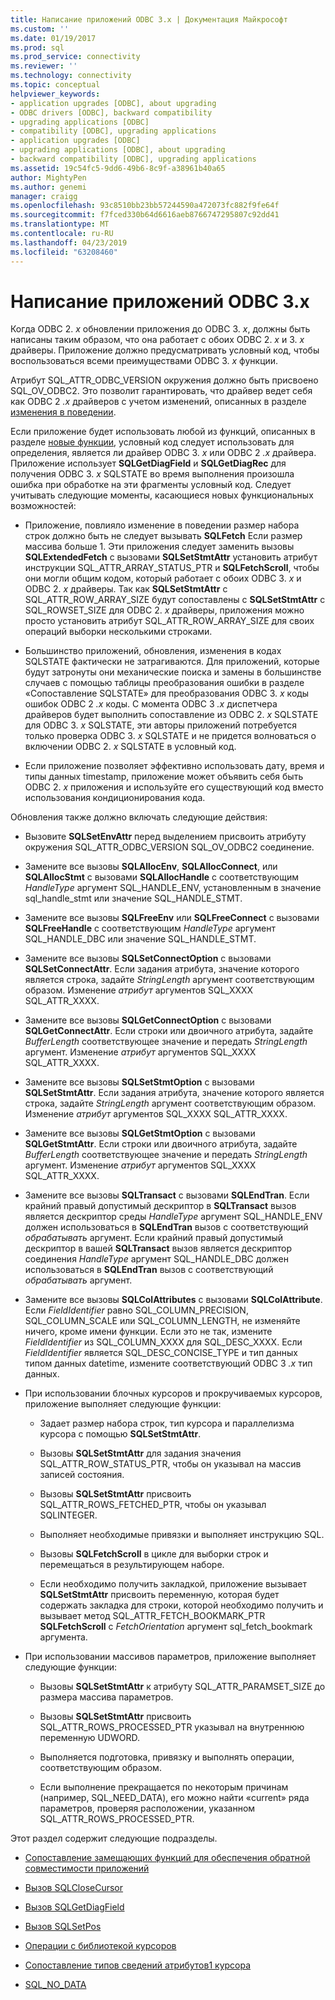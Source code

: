 ```yaml
---
title: Написание приложений ODBC 3.x | Документация Майкрософт
ms.custom: ''
ms.date: 01/19/2017
ms.prod: sql
ms.prod_service: connectivity
ms.reviewer: ''
ms.technology: connectivity
ms.topic: conceptual
helpviewer_keywords:
- application upgrades [ODBC], about upgrading
- ODBC drivers [ODBC], backward compatibility
- upgrading applications [ODBC]
- compatibility [ODBC], upgrading applications
- application upgrades [ODBC]
- upgrading applications [ODBC], about upgrading
- backward compatibility [ODBC], upgrading applications
ms.assetid: 19c54fc5-9dd6-49b6-8c9f-a38961b40a65
author: MightyPen
ms.author: genemi
manager: craigg
ms.openlocfilehash: 93c8510bb23bb57244590a472073fc882f9fe64f
ms.sourcegitcommit: f7fced330b64d6616aeb8766747295807c92dd41
ms.translationtype: MT
ms.contentlocale: ru-RU
ms.lasthandoff: 04/23/2019
ms.locfileid: "63208460"
---
```

# <a name="writing-odbc-3x-applications"></a>Написание приложений ODBC 3.x
Когда ODBC 2. *x* обновлении приложения до ODBC 3. *x*, должны быть написаны таким образом, что она работает с обоих ODBC 2. *x* и 3. *x* драйверы. Приложение должно предусматривать условный код, чтобы воспользоваться всеми преимуществами ODBC 3. *x* функции.  
  
 Атрибут SQL_ATTR_ODBC_VERSION окружения должно быть присвоено SQL_OV_ODBC2. Это позволит гарантировать, что драйвер ведет себя как ODBC 2 *.x* драйверов с учетом изменений, описанных в разделе [изменения в поведении](../../../odbc/reference/develop-app/behavioral-changes.md).  
  
 Если приложение будет использовать любой из функций, описанных в разделе [новые функции](../../../odbc/reference/develop-app/new-features.md), условный код следует использовать для определения, является ли драйвер ODBC 3. *x* или ODBC 2 *.x* драйвера. Приложение использует **SQLGetDiagField** и **SQLGetDiagRec** для получения ODBC 3. *x* SQLSTATE во время выполнения произошла ошибка при обработке на эти фрагменты условный код. Следует учитывать следующие моменты, касающиеся новых функциональных возможностей:  
  
-   Приложение, повлияло изменение в поведении размер набора строк должно быть не следует вызывать **SQLFetch** Если размер массива больше 1. Эти приложения следует заменить вызовы **SQLExtendedFetch** с вызовами **SQLSetStmtAttr** установить атрибут инструкции SQL_ATTR_ARRAY_STATUS_PTR и **SQLFetchScroll**, чтобы они могли общим кодом, который работает с обоих ODBC 3. *x* и ODBC 2. *x* драйверы. Так как **SQLSetStmtAttr** с SQL_ATTR_ROW_ARRAY_SIZE будут сопоставлены с **SQLSetStmtAttr** с SQL_ROWSET_SIZE для ODBC 2. *x* драйверы, приложения можно просто установить атрибут SQL_ATTR_ROW_ARRAY_SIZE для своих операций выборки несколькими строками.  
  
-   Большинство приложений, обновления, изменения в кодах SQLSTATE фактически не затрагиваются. Для приложений, которые будут затронуты они механические поиска и замены в большинстве случаев с помощью таблицы преобразования ошибки в разделе «Сопоставление SQLSTATE» для преобразования ODBC 3. *x* коды ошибок ODBC 2 *.x* коды. С момента ODBC 3 *.x* диспетчера драйверов будет выполнить сопоставление из ODBC 2. *x* SQLSTATE для ODBC 3. *x* SQLSTATE, эти авторы приложений потребуется только проверка ODBC 3. *x* SQLSTATE и не придется волноваться о включении ODBC 2. *x* SQLSTATE в условный код.  
  
-   Если приложение позволяет эффективно использовать дату, время и типы данных timestamp, приложение может объявить себя быть ODBC 2. *x* приложения и используйте его существующий код вместо использования кондиционирования кода.  
  
 Обновления также должно включать следующие действия:  
  
-   Вызовите **SQLSetEnvAttr** перед выделением присвоить атрибуту окружения SQL_ATTR_ODBC_VERSION SQL_OV_ODBC2 соединение.  
  
-   Замените все вызовы **SQLAllocEnv**, **SQLAllocConnect**, или **SQLAllocStmt** с вызовами **SQLAllocHandle** с соответствующим *HandleType* аргумент SQL_HANDLE_ENV, установленным в значение sql_handle_stmt или значение SQL_HANDLE_STMT.  
  
-   Замените все вызовы **SQLFreeEnv** или **SQLFreeConnect** с вызовами **SQLFreeHandle** с соответствующим *HandleType* аргумент SQL_HANDLE_DBC или значение SQL_HANDLE_STMT.  
  
-   Замените все вызовы **SQLSetConnectOption** с вызовами **SQLSetConnectAttr**. Если задания атрибута, значение которого является строка, задайте *StringLength* аргумент соответствующим образом. Изменение *атрибут* аргументов SQL_XXXX SQL_ATTR_XXXX.  
  
-   Замените все вызовы **SQLGetConnectOption** с вызовами **SQLGetConnectAttr**. Если строки или двоичного атрибута, задайте *BufferLength* соответствующее значение и передать *StringLength* аргумент. Изменение *атрибут* аргументов SQL_XXXX SQL_ATTR_XXXX.  
  
-   Замените все вызовы **SQLSetStmtOption** с вызовами **SQLSetStmtAttr**. Если задания атрибута, значение которого является строка, задайте *StringLength* аргумент соответствующим образом. Изменение *атрибут* аргументов SQL_XXXX SQL_ATTR_XXXX.  
  
-   Замените все вызовы **SQLGetStmtOption** с вызовами **SQLGetStmtAttr**. Если строки или двоичного атрибута, задайте *BufferLength* соответствующее значение и передать *StringLength* аргумент. Изменение *атрибут* аргументов SQL_XXXX SQL_ATTR_XXXX.  
  
-   Замените все вызовы **SQLTransact** с вызовами **SQLEndTran**. Если крайний правый допустимый дескриптор в **SQLTransact** вызов является дескриптор среды *HandleType* аргумент SQL_HANDLE_ENV должен использоваться в **SQLEndTran** вызов с соответствующий *обрабатывать* аргумент. Если крайний правый допустимый дескриптор в вашей **SQLTransact** вызов является дескриптор соединения *HandleType* аргумент SQL_HANDLE_DBC должен использоваться в **SQLEndTran** вызов с соответствующий *обрабатывать* аргумент.  
  
-   Замените все вызовы **SQLColAttributes** с вызовами **SQLColAttribute**. Если *FieldIdentifier* равно SQL_COLUMN_PRECISION, SQL_COLUMN_SCALE или SQL_COLUMN_LENGTH, не изменяйте ничего, кроме имени функции. Если это не так, измените *FieldIdentifier* из SQL_COLUMN_XXXX для SQL_DESC_XXXX. Если *FieldIdentifier* является SQL_DESC_CONCISE_TYPE и тип данных типом данных datetime, измените соответствующий ODBC 3 *.x* тип данных.  
  
-   При использовании блочных курсоров и прокручиваемых курсоров, приложение выполняет следующие функции:  
  
    -   Задает размер набора строк, тип курсора и параллелизма курсора с помощью **SQLSetStmtAttr**.  
  
    -   Вызовы **SQLSetStmtAttr** для задания значения SQL_ATTR_ROW_STATUS_PTR, чтобы он указывал на массив записей состояния.  
  
    -   Вызовы **SQLSetStmtAttr** присвоить SQL_ATTR_ROWS_FETCHED_PTR, чтобы он указывал SQLINTEGER.  
  
    -   Выполняет необходимые привязки и выполняет инструкцию SQL.  
  
    -   Вызовы **SQLFetchScroll** в цикле для выборки строк и перемещаться в результирующем наборе.  
  
    -   Если необходимо получить закладкой, приложение вызывает **SQLSetStmtAttr** присвоить переменную, которая будет содержать закладка для строки, которой необходимо получить и вызывает метод SQL_ATTR_FETCH_BOOKMARK_PTR **SQLFetchScroll** с *FetchOrientation* аргумент sql_fetch_bookmark аргумента.  
  
-   При использовании массивов параметров, приложение выполняет следующие функции:  
  
    -   Вызовы **SQLSetStmtAttr** к атрибуту SQL_ATTR_PARAMSET_SIZE до размера массива параметров.  
  
    -   Вызовы **SQLSetStmtAttr** присвоить SQL_ATTR_ROWS_PROCESSED_PTR указывал на внутреннюю переменную UDWORD.  
  
    -   Выполняется подготовка, привязку и выполнять операции, соответствующим образом.  
  
    -   Если выполнение прекращается по некоторым причинам (например, SQL_NEED_DATA), его можно найти «current» ряда параметров, проверяя расположении, указанном SQL_ATTR_ROWS_PROCESSED_PTR.  
  
 Этот раздел содержит следующие подразделы.  
  
-   [Сопоставление замещающих функций для обеспечения обратной совместимости приложений](../../../odbc/reference/develop-app/mapping-replacement-functions-for-backward-compatibility-of-applications.md)  
  
-   [Вызов SQLCloseCursor](../../../odbc/reference/develop-app/calling-sqlclosecursor.md)  
  
-   [Вызов SQLGetDiagField](../../../odbc/reference/develop-app/calling-sqlgetdiagfield.md)  
  
-   [Вызов SQLSetPos](../../../odbc/reference/develop-app/calling-sqlsetpos.md)  
  
-   [Операции с библиотекой курсоров](../../../odbc/reference/develop-app/cursor-library-operations.md)  
  
-   [Сопоставление типов сведений атрибутов1 курсора](../../../odbc/reference/develop-app/mapping-the-cursor-attributes1-information-types.md)  
  
-   [SQL_NO_DATA](../../../odbc/reference/develop-app/sql-no-data.md)
